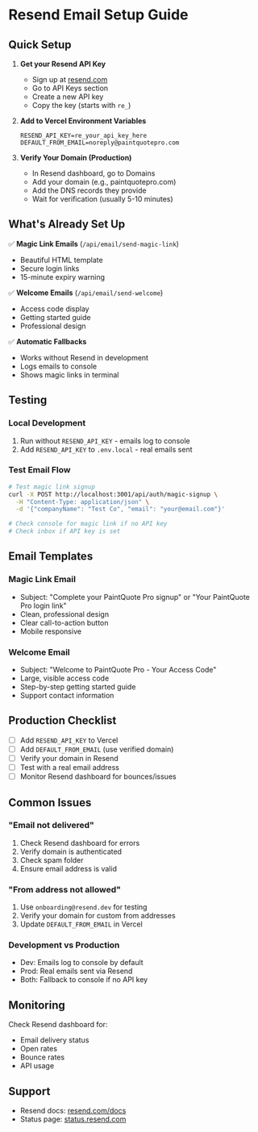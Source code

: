 # Resend Email Setup Guide

## Quick Setup

1. **Get your Resend API Key**
   - Sign up at [resend.com](https://resend.com)
   - Go to API Keys section
   - Create a new API key
   - Copy the key (starts with `re_`)

2. **Add to Vercel Environment Variables**
   ```
   RESEND_API_KEY=re_your_api_key_here
   DEFAULT_FROM_EMAIL=noreply@paintquotepro.com
   ```

3. **Verify Your Domain (Production)**
   - In Resend dashboard, go to Domains
   - Add your domain (e.g., paintquotepro.com)
   - Add the DNS records they provide
   - Wait for verification (usually 5-10 minutes)

## What's Already Set Up

✅ **Magic Link Emails** (`/api/email/send-magic-link`)
- Beautiful HTML template
- Secure login links
- 15-minute expiry warning

✅ **Welcome Emails** (`/api/email/send-welcome`)
- Access code display
- Getting started guide
- Professional design

✅ **Automatic Fallbacks**
- Works without Resend in development
- Logs emails to console
- Shows magic links in terminal

## Testing

### Local Development
1. Run without `RESEND_API_KEY` - emails log to console
2. Add `RESEND_API_KEY` to `.env.local` - real emails sent

### Test Email Flow
```bash
# Test magic link signup
curl -X POST http://localhost:3001/api/auth/magic-signup \
  -H "Content-Type: application/json" \
  -d '{"companyName": "Test Co", "email": "your@email.com"}'

# Check console for magic link if no API key
# Check inbox if API key is set
```

## Email Templates

### Magic Link Email
- Subject: "Complete your PaintQuote Pro signup" or "Your PaintQuote Pro login link"
- Clean, professional design
- Clear call-to-action button
- Mobile responsive

### Welcome Email  
- Subject: "Welcome to PaintQuote Pro - Your Access Code"
- Large, visible access code
- Step-by-step getting started guide
- Support contact information

## Production Checklist

- [ ] Add `RESEND_API_KEY` to Vercel
- [ ] Add `DEFAULT_FROM_EMAIL` (use verified domain)
- [ ] Verify your domain in Resend
- [ ] Test with a real email address
- [ ] Monitor Resend dashboard for bounces/issues

## Common Issues

### "Email not delivered"
1. Check Resend dashboard for errors
2. Verify domain is authenticated
3. Check spam folder
4. Ensure email address is valid

### "From address not allowed"
1. Use `onboarding@resend.dev` for testing
2. Verify your domain for custom from addresses
3. Update `DEFAULT_FROM_EMAIL` in Vercel

### Development vs Production
- Dev: Emails log to console by default
- Prod: Real emails sent via Resend
- Both: Fallback to console if no API key

## Monitoring

Check Resend dashboard for:
- Email delivery status
- Open rates
- Bounce rates
- API usage

## Support

- Resend docs: [resend.com/docs](https://resend.com/docs)
- Status page: [status.resend.com](https://status.resend.com)
